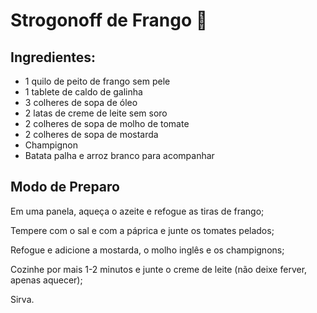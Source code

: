 # Strogonoff de Frango :chicken:

## Ingredientes:

* 1 quilo de peito de frango sem pele
* 1 tablete de caldo de galinha
* 3 colheres de sopa de óleo
* 2 latas de creme de leite sem soro
* 2 colheres de sopa de molho de tomate
* 2 colheres de sopa de mostarda
* Champignon
* Batata palha e arroz branco para acompanhar



## Modo de Preparo

Em uma panela, aqueça o azeite e refogue as tiras de frango;

Tempere com o sal e com a páprica e junte os tomates pelados;

Refogue e adicione a mostarda, o molho inglês e os champignons;

Cozinhe por mais 1-2 minutos e junte o creme de leite (não deixe ferver, apenas aquecer);

Sirva.









